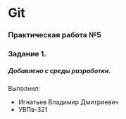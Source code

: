 # Git
### Практическая работа №5
### Задание 1.
##### Добавлено с среды разработки.

Выполнил:
* Игнатьев Владимир Дмитриевич
* УВПв-321